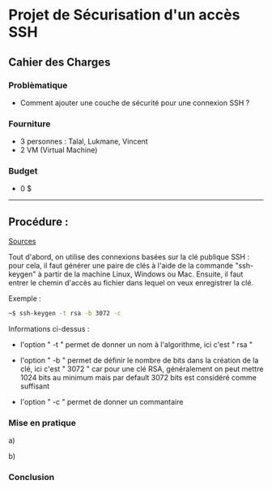[TODO]: # "Continuer le fichier markdown"
[TODO]: # "Setup les deux machines virtuels"
[TODO]: # "Implémenter la connexion 2FA"
[TODO]: # "Tester le ficher d'installation"

# Projet de Sécurisation d'un accès SSH

## Cahier des Charges

### Problèmatique

- Comment ajouter une couche de sécurité pour une connexion SSH ?

### Fourniture

- 3 personnes : Talal, Lukmane, Vincent
- 2 VM (Virtual Machine)

### Budget

- 0 $

---



## Procédure :

 [Sources](https://www.rcdevs.com/fr7-ways-to-secure-your-ssh-server/)

   Tout d'abord, 
   on utilise des connexions basées sur la clé publique SSH :
   pour cela, il faut générer une paire de clés à l'aide 
   de la commande "ssh-keygen" à partir de la machine 
   Linux, Windows ou Mac. 
   Ensuite, il faut entrer le chemin d'accès au fichier 
   dans lequel on veux enregistrer la clé.

   Exemple :

   ```sh
   ~$ ssh-keygen -t rsa -b 3072 -c
   ```

<!---
Essaye d'utiliser "``" (sans les guillemets) pour surligner les options de la commandes.
Tu peux aussi tout écrire sur la même ligne, c'est plus propre et plus pro.

Si tu veux faire une liste avec des lettres utilise ces balises HTML.
<ol type="a">
    <li>truc</li>
    <li>machin</li>
</ol>
--->

   Informations ci-dessus :

   - l'option " -t " permet de donner un nom à l'algorithme, ici c'est " rsa "

   - l'option " -b " permet de définir le nombre de bits dans la création de la clé, ici c'est " 3072 " 
   car pour une clé RSA, généralement on peut mettre 
   1024 bits au minimum mais par default 3072 bits 
   est considéré comme suffisant

   - l'option " -c " permet de donner un commantaire

### Mise en pratique

a)

b)

### Conclusion
